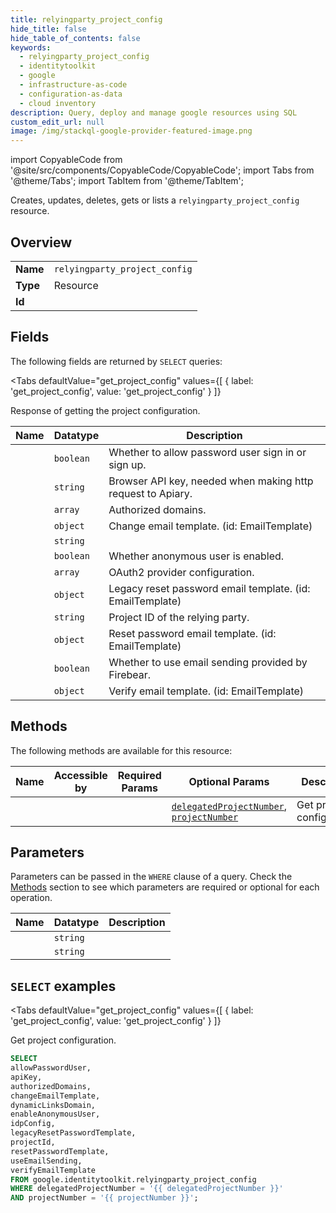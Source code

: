 ```yaml
--- 
title: relyingparty_project_config
hide_title: false
hide_table_of_contents: false
keywords:
  - relyingparty_project_config
  - identitytoolkit
  - google
  - infrastructure-as-code
  - configuration-as-data
  - cloud inventory
description: Query, deploy and manage google resources using SQL
custom_edit_url: null
image: /img/stackql-google-provider-featured-image.png
---
```


import CopyableCode from '@site/src/components/CopyableCode/CopyableCode';
import Tabs from '@theme/Tabs';
import TabItem from '@theme/TabItem';

Creates, updates, deletes, gets or lists a <code>relyingparty_project_config</code> resource.

## Overview
<table><tbody>
<tr><td><b>Name</b></td><td><code>relyingparty_project_config</code></td></tr>
<tr><td><b>Type</b></td><td>Resource</td></tr>
<tr><td><b>Id</b></td><td><CopyableCode code="google.identitytoolkit.relyingparty_project_config" /></td></tr>
</tbody></table>

## Fields

The following fields are returned by `SELECT` queries:

<Tabs
    defaultValue="get_project_config"
    values={[
        { label: 'get_project_config', value: 'get_project_config' }
    ]}
>
<TabItem value="get_project_config">

Response of getting the project configuration.

<table>
<thead>
    <tr>
    <th>Name</th>
    <th>Datatype</th>
    <th>Description</th>
    </tr>
</thead>
<tbody>
<tr>
    <td><CopyableCode code="allowPasswordUser" /></td>
    <td><code>boolean</code></td>
    <td>Whether to allow password user sign in or sign up.</td>
</tr>
<tr>
    <td><CopyableCode code="apiKey" /></td>
    <td><code>string</code></td>
    <td>Browser API key, needed when making http request to Apiary.</td>
</tr>
<tr>
    <td><CopyableCode code="authorizedDomains" /></td>
    <td><code>array</code></td>
    <td>Authorized domains.</td>
</tr>
<tr>
    <td><CopyableCode code="changeEmailTemplate" /></td>
    <td><code>object</code></td>
    <td>Change email template. (id: EmailTemplate)</td>
</tr>
<tr>
    <td><CopyableCode code="dynamicLinksDomain" /></td>
    <td><code>string</code></td>
    <td></td>
</tr>
<tr>
    <td><CopyableCode code="enableAnonymousUser" /></td>
    <td><code>boolean</code></td>
    <td>Whether anonymous user is enabled.</td>
</tr>
<tr>
    <td><CopyableCode code="idpConfig" /></td>
    <td><code>array</code></td>
    <td>OAuth2 provider configuration.</td>
</tr>
<tr>
    <td><CopyableCode code="legacyResetPasswordTemplate" /></td>
    <td><code>object</code></td>
    <td>Legacy reset password email template. (id: EmailTemplate)</td>
</tr>
<tr>
    <td><CopyableCode code="projectId" /></td>
    <td><code>string</code></td>
    <td>Project ID of the relying party.</td>
</tr>
<tr>
    <td><CopyableCode code="resetPasswordTemplate" /></td>
    <td><code>object</code></td>
    <td>Reset password email template. (id: EmailTemplate)</td>
</tr>
<tr>
    <td><CopyableCode code="useEmailSending" /></td>
    <td><code>boolean</code></td>
    <td>Whether to use email sending provided by Firebear.</td>
</tr>
<tr>
    <td><CopyableCode code="verifyEmailTemplate" /></td>
    <td><code>object</code></td>
    <td>Verify email template. (id: EmailTemplate)</td>
</tr>
</tbody>
</table>
</TabItem>
</Tabs>

## Methods

The following methods are available for this resource:

<table>
<thead>
    <tr>
    <th>Name</th>
    <th>Accessible by</th>
    <th>Required Params</th>
    <th>Optional Params</th>
    <th>Description</th>
    </tr>
</thead>
<tbody>
<tr>
    <td><a href="#get_project_config"><CopyableCode code="get_project_config" /></a></td>
    <td><CopyableCode code="select" /></td>
    <td></td>
    <td><a href="#parameter-delegatedProjectNumber"><code>delegatedProjectNumber</code></a>, <a href="#parameter-projectNumber"><code>projectNumber</code></a></td>
    <td>Get project configuration.</td>
</tr>
</tbody>
</table>

## Parameters

Parameters can be passed in the `WHERE` clause of a query. Check the [Methods](#methods) section to see which parameters are required or optional for each operation.

<table>
<thead>
    <tr>
    <th>Name</th>
    <th>Datatype</th>
    <th>Description</th>
    </tr>
</thead>
<tbody>
<tr id="parameter-delegatedProjectNumber">
    <td><CopyableCode code="delegatedProjectNumber" /></td>
    <td><code>string</code></td>
    <td></td>
</tr>
<tr id="parameter-projectNumber">
    <td><CopyableCode code="projectNumber" /></td>
    <td><code>string</code></td>
    <td></td>
</tr>
</tbody>
</table>

## `SELECT` examples

<Tabs
    defaultValue="get_project_config"
    values={[
        { label: 'get_project_config', value: 'get_project_config' }
    ]}
>
<TabItem value="get_project_config">

Get project configuration.

```sql
SELECT
allowPasswordUser,
apiKey,
authorizedDomains,
changeEmailTemplate,
dynamicLinksDomain,
enableAnonymousUser,
idpConfig,
legacyResetPasswordTemplate,
projectId,
resetPasswordTemplate,
useEmailSending,
verifyEmailTemplate
FROM google.identitytoolkit.relyingparty_project_config
WHERE delegatedProjectNumber = '{{ delegatedProjectNumber }}'
AND projectNumber = '{{ projectNumber }}';
```
</TabItem>
</Tabs>
